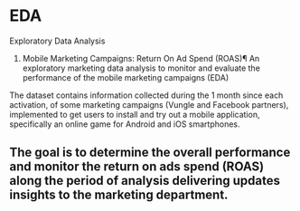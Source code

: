 # EDA
Exploratory Data Analysis

1. Mobile Marketing Campaigns: Return On Ad Spend (ROAS)¶
An exploratory marketing data analysis to monitor and evaluate the performance of the mobile marketing campaigns (EDA)

The dataset contains information collected during the 1 month since each activation, of some marketing campaigns (Vungle and Facebook partners), implemented to get users to install and try out a mobile application, specifically an online game for Android and iOS smartphones.

The goal is to determine the overall performance and monitor the return on ads spend (ROAS) along the period of analysis delivering updates insights to the marketing department.
---
